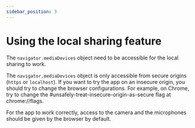 ```yaml
---
sidebar_position: 3
---
```


# Using the local sharing feature

The `navigator.mediaDevices` object need to be accessible for the local sharing to work.

The `navigator.mediaDevices` object is only accessible from secure origins (`https` or `localhost`). If you want to try the app on an insecure origin, you should try to change the browser configurations. For example, on Chrome, try to change the #unsafely-treat-insecure-origin-as-secure flag at chrome://flags.

For the app to work correctly, access to the camera and the microphones should be given by the browser by default.
